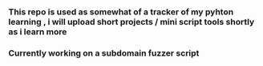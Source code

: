 ### This repo is used as somewhat of a tracker of my pyhton learning , i will upload short projects / mini script tools shortly as i learn more 

### Currently working on a subdomain fuzzer script 
